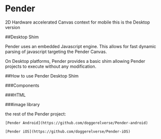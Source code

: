 # Pender

2D Hardware accelerated Canvas context for mobile
this is the Desktop version

##Desktop Shim

Pender uses an embedded Javascript engine. This allows for fast dynamic parsing of javascript targeting the Pender Canvas. 

On Desktop platforms, Pender provides a basic shim allowing Pender projects to execute without any modification.

##How to use Pender Desktop Shim

###Components

###HTML

###image library

the rest of the Pender project:

``````````````````````````````````
[Pender Android](https://github.com/doggerelverse/Pender-android)

[Pender iOS](https://github.com/doggerelverse/Pender-iOS)
``````````````````````````````````